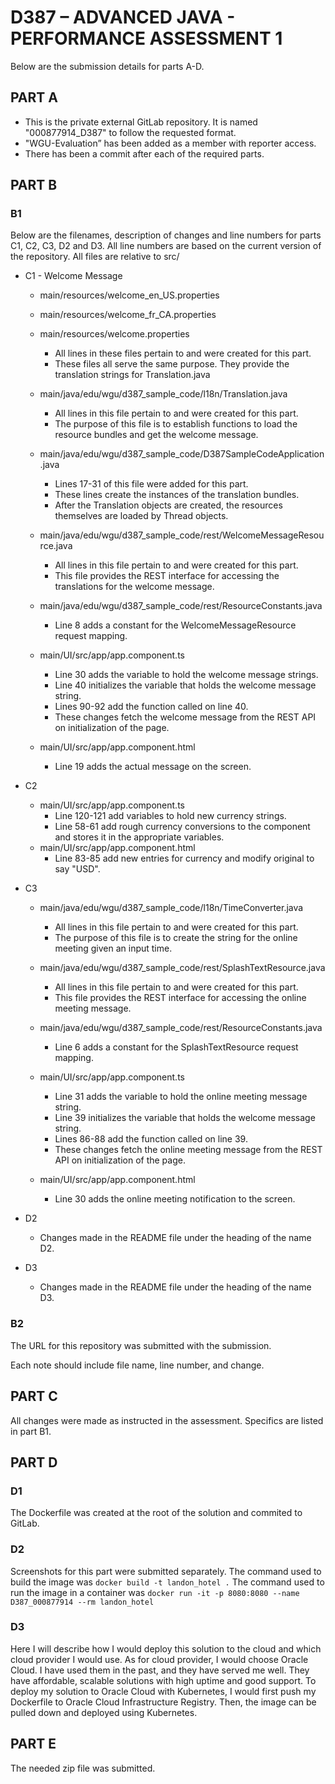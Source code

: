 # D387 – ADVANCED JAVA - PERFORMANCE ASSESSMENT 1

Below are the submission details for parts A-D.

## PART A
* This is the private external GitLab repository. It is named "000877914_D387" to follow the requested format.
* "WGU-Evaluation” has been added as a member with reporter access.
* There has been a commit after each of the required parts.

## PART B
### B1
Below are the filenames, description of changes and line numbers for parts C1, C2, C3, D2 and D3. All line numbers are based on the current version of the repository. All files are relative to src/
* C1 - Welcome Message
    * main/resources/welcome_en_US.properties
    * main/resources/welcome_fr_CA.properties
    * main/resources/welcome.properties
        * All lines in these files pertain to and were created for this part.
        * These files all serve the same purpose. They provide the translation strings for Translation.java

    * main/java/edu/wgu/d387_sample_code/l18n/Translation.java
        * All lines in this file pertain to and were created for this part.
        * The purpose of this file is to establish functions to load the resource bundles and get the welcome message.

    * main/java/edu/wgu/d387_sample_code/D387SampleCodeApplication.java
        * Lines 17-31 of this file were added for this part.
        * These lines create the instances of the translation bundles.
        * After the Translation objects are created, the resources themselves are loaded by Thread objects.

    * main/java/edu/wgu/d387_sample_code/rest/WelcomeMessageResource.java
        * All lines in this file pertain to and were created for this part.
        * This file provides the REST interface for accessing the translations for the welcome message.
    
    * main/java/edu/wgu/d387_sample_code/rest/ResourceConstants.java
        * Line 8 adds a constant for the WelcomeMessageResource request mapping.

    * main/UI/src/app/app.component.ts
        * Line 30 adds the variable to hold the welcome message strings.
        * Line 40 initializes the variable that holds the welcome message string.
        * Lines 90-92 add the function called on line 40.
        * These changes fetch the welcome message from the REST API on initialization of the page.

    * main/UI/src/app/app.component.html
        * Line 19 adds the actual message on the screen.


* C2

    * main/UI/src/app/app.component.ts
        * Line 120-121 add variables to hold new currency strings.
        * Line 58-61 add rough currency conversions to the component and stores it in the appropriate variables.
    * main/UI/src/app/app.component.html
        * Line 83-85 add new entries for currency and modify original to say "USD".

* C3
    * main/java/edu/wgu/d387_sample_code/l18n/TimeConverter.java
        * All lines in this file pertain to and were created for this part.
        * The purpose of this file is to create the string for the online meeting given an input time.

    * main/java/edu/wgu/d387_sample_code/rest/SplashTextResource.java
        * All lines in this file pertain to and were created for this part.
        * This file provides the REST interface for accessing the online meeting message.
    
    * main/java/edu/wgu/d387_sample_code/rest/ResourceConstants.java
        * Line 6 adds a constant for the SplashTextResource request mapping.

    * main/UI/src/app/app.component.ts
        * Line 31 adds the variable to hold the online meeting message string.
        * Line 39 initializes the variable that holds the welcome message string.
        * Lines 86-88 add the function called on line 39.
        * These changes fetch the online meeting message from the REST API on initialization of the page.

    * main/UI/src/app/app.component.html
        * Line 30 adds the online meeting notification to the screen.
* D2
    * Changes made in the README file under the heading of the name D2.
* D3
    * Changes made in the README file under the heading of the name D3.

### B2
The URL for this repository was submitted with the submission.

Each note should include file name, line number, and change.


## PART C
All changes were made as instructed in the assessment. Specifics are listed in part B1.

## PART D
### D1
The Dockerfile was created at the root of the solution and commited to GitLab.

### D2
Screenshots for this part were submitted separately. 
The command used to build the image was `docker build -t landon_hotel .`
The command used to run the image in a container was `docker run -it -p 8080:8080 --name D387_000877914 --rm landon_hotel`

### D3
Here I will describe how I would deploy this solution to the cloud and which cloud provider I would use. As for cloud provider, I would choose Oracle Cloud. I have used them in the past, and they have served me well. They have affordable, scalable solutions with high uptime and good support. To deploy my solution to Oracle Cloud with Kubernetes, I would first push my Dockerfile to Oracle Cloud Infrastructure Registry.
Then, the image can be pulled down and deployed using Kubernetes.

## PART E
The needed zip file was submitted.


